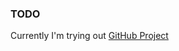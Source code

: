 ### TODO

Currently I'm trying out [GitHub Project](https://github.com/users/Aluerie/projects/7/views/1)